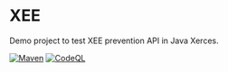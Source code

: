 # XEE

Demo project to test XEE prevention API in Java Xerces.

[![Maven](https://github.com/thomasleplus/xee/workflows/Maven/badge.svg)](https://github.com/thomasleplus/xee/actions?query=workflow:"Maven")
[![CodeQL](https://github.com/thomasleplus/xee/workflows/CodeQL/badge.svg)](https://github.com/thomasleplus/xee/actions?query=workflow:"CodeQL")

